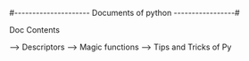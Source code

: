 
#---------------------  Documents of python  -----------------#



Doc Contents

--> Descriptors
--> Magic functions
--> Tips and Tricks of Py

